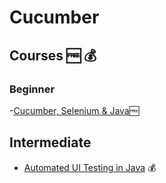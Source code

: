 # Cucumber

## Courses 🆓 💰

### Beginner

-[Cucumber, Selenium & Java](https://www.udemy.com/course/cucumber-selenium-java-develop-a-framework-in-25-hours/)🆓

## Intermediate

- [Automated UI Testing in Java](https://www.udemy.com/course/automated-ui-testing-in-java/) 💰
